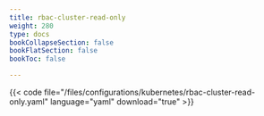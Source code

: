 ```yaml
---
title: rbac-cluster-read-only
weight: 280
type: docs
bookCollapseSection: false
bookFlatSection: false
bookToc: false

---
```


{{< code file="/files/configurations/kubernetes/rbac-cluster-read-only.yaml" language="yaml" download="true" >}}
